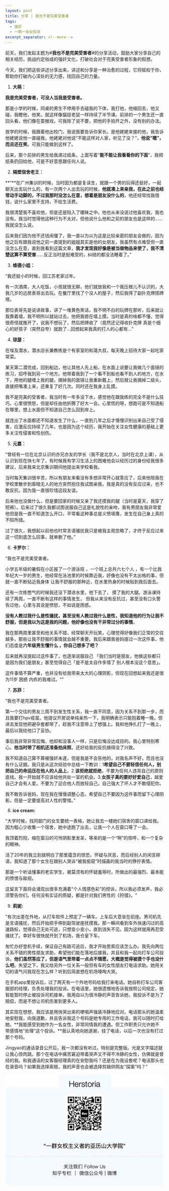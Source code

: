 ```yaml
---
layout: post
title: 分享 | 我也不是完美受害者
tags:
  - 强奸
  - 一期一会女权说
excerpt_separator: <!--more-->
---
```


前天，我们发起主题为#**我也不是完美受害者**#的分享活动，鼓励大家分享自己的相关经历，挑战约定俗成的强奸文化，打破社会对于完美受害者形象的假想。

今天，我们把这些讲述分享出来，讲述和分享是一种治愈的过程，它将赋权于你，帮助你打破内心深处的无力感，找回自己的力量。

<!--more-->

1. **大萌：**

**我是完美受害者，可没人当我是受害者。**

那是小学的时候，同桌的男生不停用手去碰我的下体，我打他，他缩回去，他又碰，我瞪他，他笑。就这样像猫捉老鼠一样持续了半节课。前排的一个男生还一直回头看，他们像在耍猴戏，可我除了说不要，把他的手拍开之外，没有别的办法。

放学的时候，我跟着他出校门，我说我要告诉你家长。是他姥姥来接的他，我告诉他姥姥说他一直碰我，他姥姥对他说“不能这样对人家，听见了没？”，**他说“嗯”，而且还在笑**。可我只能做到这样了。

后来，那个前排的男生给我递过纸条，上面写着“**能不能让我看看你的下面**”，我把纸条扔回给他，可是不好意思跟任何人说。

2. **隔壁宿舍老王：**

**“**在广州集训的时候，当时因为都是复读生，就跟一个男的玩得还挺好，一起聊天出去玩什么的，有一次两个人出去玩的时候，**他就凑上来亲我，在此之前也经常动手动脚的，不过我那时没怎么在意，想着是朋友没什么的**，他还经常找我借钱，说什么家里不支持，不给生活费。

我很清楚我不喜欢他，但是还是陷入了暧昧之中。他也从来没说过他喜欢我，我也没有。我当时觉得他这种行为不太对，但他说什么他和之前的朋友也是这样的……我就没怎么说。

后来我们因为他不还钱闹僵了，我一直以为以为这是比较亲密的朋友会做的，因为他之后有跟我说他之前一直提到的姐姐其实是他的女朋友，我虽然有点难受但一直没怎么在意，直到我看到这篇文章，**我才发现我好像是被当做物品来使了，我不清楚这算不算受害**……反正当时是挺难受的，纠结的都没法睡着了。”

3. **维德小姐：**

“我还挺小的时候，回江苏老家过年。

有一次酒席，大人吃饭，小孩就很无聊，他们就放我和一个我压根儿不认识的，大我几岁的远房表哥出去玩。在餐厅里找了个没人的屋子，然后我㩐了副扑克牌搭牌塔。

那位表哥先是说讲故事，讲了一堆黄色笑话，我不明不白的玩牌在那听，后来就让我靠着墙，我不明所以就站过去，他把我摁在墙上摸。当时是真的啥都不懂，觉得很奇怪就推开了，说我不想玩了，然后把牌收了（竟然还记得收扑克牌 真是个细心的好孩子（突然自夸）就跑了...回想起来我真的打人的心都有...”



4. **琼瑟：**

在埃及潜水，潜水店长兼教练是个有家室的和蔼大叔，每天晚上招待大家一起吃家常菜。

某天第二潜完成，回到船边，他让其他人先上船，在水面上说要让我做几个面镜的练习，招呼我到另一个地方。他带着我到了一个看不到船也看不到人的地方，在水下，用他的腿缠上我的腿，摘掉我的面镜让我重新戴上，然后就让我摘掉二级头，直接把嘴凑上来，还重复了好几次。同时还在我身上乱摸。

我不是完美的受害者，我当时有一年多没下水，感觉他在跟我练的完全不是什么技巧，心里很愤怒，但是却任由他折腾了好大一会。心里慌的呀，想跑可是不知道船在哪里，想上水面但不知道自己怎么回到岸上。

就连出了水面都还不知道发生了什么，一直到几年之后才慢慢识别出来自己受了侵害，应激反应持续了几年。也是因为这个经历，我开始在关注女性健康的基础上更多关注性侵害和性创伤。


5. **元嘉：**

“曾经有一位在北京认识的亦兄亦友的学长（我不是北京人，当时在北京上课），从认识到现在快七年了，有时候我有学习生活上的困难他会以经历过的身份给我很多建议，后来我来北京集训期间他提出来学校看我。

当时每天集训很辛苦，所以有朋友来看没有多想非常开心就答应了，后来他陪我在学校里散步到昏暗无人的地方突然抱住我试图亲我，我是真的没有反应过来，也不敢反抗，因为我一直很珍惜这段友谊。

后来他也没做什么，但是要回家的时候又亲了我还摸我的腿（当时是夏天，我穿了短裤）。后来过了很久我都试图说服自己这是礼貌性的亲吻，我有男朋友我非常爱他但是我一直不知道怎么开口，平常看这种事总是义愤填膺，发生在自己身上真的不知所措。

过了很久，我想起以前他也时常言语骚扰我只是被我主观忽略了，才终于反应过来这一切到底怎么回事，就单删了他。”

6. **卡罗尔：**

“我也不是完美受害者。

小学五年级的暑假在小区报了一个游泳班 ，一个班上总共六七个人 ，有一个比我年纪大一岁的男生，他经常在泳池里的时候靠近我，好像也没有干太出格的事，但就一直不断贴近我身体 让我不舒服的那种近，在水里热身的时候贴到我后面去。

还有一次练憋气的时候我还没下潜进水里，他下去了， 摸了我的大腿。游泳课持续了两周，一直不断有这样的事情发生， 但我从来没有反抗过，甚至没有口头警告过他，心里与其说是愤怒，不如说是困惑。

**没有人教过我什么是性骚扰，甚至没有人教过我什么是性，我知道他的行为让我不舒服，但是我以为这是我的问题，他好像也没有干非常过分的事情**。

我在那两周里甚至和他关系不错，经常聊天开玩笑，心理觉得好像我们正常的交往越多，那些让我不舒服的事情就会越不重要。我后来跟我爸妈提过一次这件事，他们态度是**六年级男生懂什么 ，你自己想多了吧？**

后来就再没提起过这件事了，也逐渐说服自己 「我们当时是朋友，他做这些都只是因为我们是朋友」甚至觉得自己「是不是太自作多情了 别人根本没这个意思」。

这件事情不算严重，也并没有给我带来太大的心理阴影，但现在回想起来我还是很为11岁 困惑 内疚的我难过。“”

7. **苏菲：**

“我也不是完美受害者。

第一个交往的男友三周不到发生性关系，我一直不同意，因为关系不到那一步，而且我要打hpv疫苗。他提议开房说单纯亲热一下，我明确表示只能抱着睡一晚，但进去发现他把避孕套都带了，趁我不注意带上了想强上。我和他挣扎打了一晚上，最后以我给他口了妥协。

事后我非常非常后悔，他却和没事人一样，只是后悔没达成目的。我心里特别寒心。**他当时带了相机还准备拍床照**，还好给我的反抗搞得没了兴致。

我不知道自己算不算被强奸未遂，但是我是不会告他的，对我名声不好，而且也没有什么证据。我只是从这次经验中总结一下教训：1**希望自己不要轻信任何人，别把自己的命运压在他人的人品上**。2.**该拒绝就拒绝**，不要为任何人违背自己的原则底线，我一开始就不应该给他共处一室的机会。3.**女孩子真的要好好爱自己**，越爱自己才会有人爱。不要为了迎合他人而放轻自己。自己强大了坏人才不敢侵犯你。

我不敢告诉爸妈，现在我在慢慢调整心态，希望自己不要因为这件事而留下心理阴影。但是一定要提高对人性的警惕。”

8. **ice cream:**

"大学时候，找同部门的女生要统一表格，她让我去一楼她们宿舍的窗口递给我。因为粗心少收集一个宿舍，她中途跑了出去，让我一个人在窗口等了一会。

我顶着烈阳，缩在窗沿的可怜阴影里发呆，等来的是一个“啊”的惊呼，和一个复杂的眼神。

活了20年的我立刻就明白了那里蕴含的惊恐，怀疑与厌恶，而后经别人的闲言碎语，我知道了那个女生在跟别人哭诉“被我偷窥”时描画的我当时的狰狞表情。

那是一个听话懂事的老实学生，被莫须有的怀疑羞辱时，所做出的最强烈、最本能的愤恨与敌视。

这留言下面将会涌现出很多充满着“个人情感色彩”的控诉，所以我必须发声，我必须警告你们。任何没有实证的质疑，都是针对我们男性的《狩猎》。"

9. **莉妮:**

"有次出差在外地，从打车软件上预定了一辆车。上车后大意坐在前座。男司机先是言语骚扰，然后开始把手伸到副驾驶座抚摸我。那一瞬间看到车外快速闪过的高速路标，觉得自己无处可逃，只想变小变小，直到消失不见。因为这样就用再忍受骚扰了。幸好车很快就开到了机场，我仓皇下车。

匆忙办好登机手续，保证自己有路可逃后，我才开始思索应该怎么办。我先向两位关系不错的男性朋友求助，希望他们能在落地后接我，并且和我一起向打车公司投诉。**他们虽然答应了，但是语气里带着一点点不情愿，大概是觉得被摸个手也没什么吧**。失望之下，我又给另外一位关系一般但有车的女性朋友打电话求助。她用关切的语气问我现在怎么样？听到后简直想在机场嚎啕大哭。

在手机app里投诉后，过了两天有一个外地号码给我打来电话。她自称打车公司客服部的经理，负责处理我的投诉。在电话里，她很遗憾地告诉我按照公司规定，她智能暂时停止被投诉司机接单。我用自以为很冷静的声音告诉她，我投诉不是为了赔偿，而是不想让司机伤害到更多人。

其实现在想想，我应该是用快哭出来的哽咽声强装冷静地应对。电话那头的她温柔地安慰我，向我道歉，并且告诉我这个号码是她专用的工作电话，我可以随时打给她。**我能感受到她作为一名女性，非常同情我的遭遇。但工作职责只允许她不带感情地“处理”这个投诉。**我认真地向她道谢，挂了电话，以后一次也没有打过那个号码。

Jingyao的通话录音公开后，我一次都没有听过。特别是完整版。光是文字描述就让我心惊肉跳。那个在电话中痛苦窘迫带着哭声又不得不冷静的女性，仿佛就是曾经的我。和我通话的女客服经理真的在安慰我吗？还是在为我设套呢？电话那头也在录音吗？如果我选择索赔，我的声音也会被选择剪辑供网友“探案”吗？"

![](../images/footer.jpg)